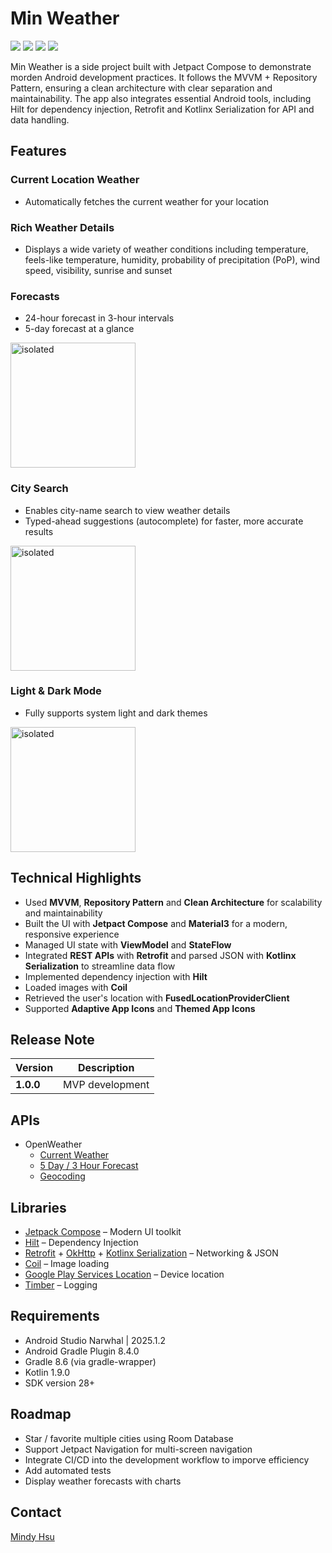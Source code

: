 # Min Weather
![](https://img.shields.io/badge/Version-1.0.0-blue) ![](https://img.shields.io/badge/Platform-Android-green) ![](https://img.shields.io/badge/Language-Kotlin-purple) ![](https://img.shields.io/badge/License-MIT-white)

Min Weather is a side project built with Jetpact Compose to demonstrate morden Android development practices. It follows the MVVM + Repository Pattern, ensuring a clean architecture with clear separation and maintainability. The app also integrates essential Android tools, including Hilt for dependency injection, Retrofit and Kotlinx Serialization for API and data handling. 

## Features
### Current Location Weather
- Automatically fetches the current weather for your location

### Rich Weather Details
- Displays a wide variety of weather conditions including temperature, feels-like temperature, humidity, probability of precipitation (PoP), wind speed, visibility, sunrise and sunset

### Forecasts
- 24-hour forecast in 3-hour intervals
- 5-day forecast at a glance

<img src ="doc/location_weather_details.gif" alt="isolated" width="200"/>

### City Search
- Enables city-name search to view weather details
- Typed-ahead suggestions (autocomplete) for faster, more accurate results

<img src ="doc/search.gif" alt="isolated" width="200"/>

### Light & Dark Mode
- Fully supports system light and dark themes

<img src ="doc/light_dark_mode.gif" alt="isolated" width="200"/>

## Technical Highlights
- Used **MVVM**, **Repository Pattern** and **Clean Architecture** for scalability and maintainability
- Built the UI with **Jetpact Compose** and **Material3** for a modern, responsive experience
- Managed UI state with **ViewModel** and **StateFlow**
- Integrated **REST APIs** with **Retrofit** and parsed JSON with **Kotlinx Serialization** to streamline data flow
- Implemented dependency injection with **Hilt**
- Loaded images with **Coil**
- Retrieved the user's location with **FusedLocationProviderClient**
- Supported **Adaptive App Icons** and **Themed App Icons**

## Release Note
| Version | Description |
| ------- | ----------- |
| **1.0.0** | MVP development |

## APIs
- OpenWeather
  - [Current Weather](https://openweathermap.org/current)
  - [5 Day / 3 Hour Forecast](https://openweathermap.org/forecast5)
  - [Geocoding](https://openweathermap.org/api/geocoding-api)

## Libraries
- [Jetpack Compose](https://developer.android.com/jetpack/compose) – Modern UI toolkit
- [Hilt](https://dagger.dev/hilt/) – Dependency Injection
- [Retrofit](https://square.github.io/retrofit/) + [OkHttp](https://square.github.io/okhttp/) + [Kotlinx Serialization](https://github.com/Kotlin/kotlinx.serialization) – Networking & JSON
- [Coil](https://github.com/coil-kt/coil) – Image loading
- [Google Play Services Location](https://developers.google.com/android/guides/overview) – Device location
- [Timber](https://github.com/JakeWharton/timber) – Logging


## Requirements
- Android Studio Narwhal | 2025.1.2
- Android Gradle Plugin 8.4.0
- Gradle 8.6 (via gradle-wrapper)
- Kotlin 1.9.0
- SDK version 28+

## Roadmap
- Star / favorite multiple cities using Room Database
- Support Jetpact Navigation for multi-screen navigation
- Integrate CI/CD into the development workflow to imporve efficiency
- Add automated tests
- Display weather forecasts with charts

## Contact
[Mindy Hsu](https://www.linkedin.com/in/ming-chi-hsu/)
